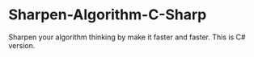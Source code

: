 # Sharpen-Algorithm-C-Sharp
Sharpen your algorithm thinking by make it faster and faster. This is C# version.
